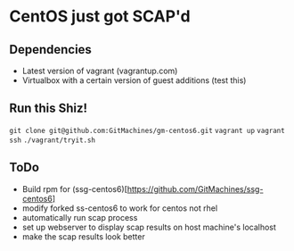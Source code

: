 # CentOS just got SCAP'd

## Dependencies
  * Latest version of vagrant (vagrantup.com)
  * Virtualbox with a certain version of guest additions (test this)

## Run this Shiz!

  `git clone git@github.com:GitMachines/gm-centos6.git`
  `vagrant up`
  `vagrant ssh`
  `./vagrant/tryit.sh`

## ToDo

  * Build rpm for (ssg-centos6)[https://github.com/GitMachines/ssg-centos6]
  * modify forked ss-centos6 to work for centos not rhel
  * automatically run scap process
  * set up webserver to display scap results on host machine's localhost
  * make the scap results look better